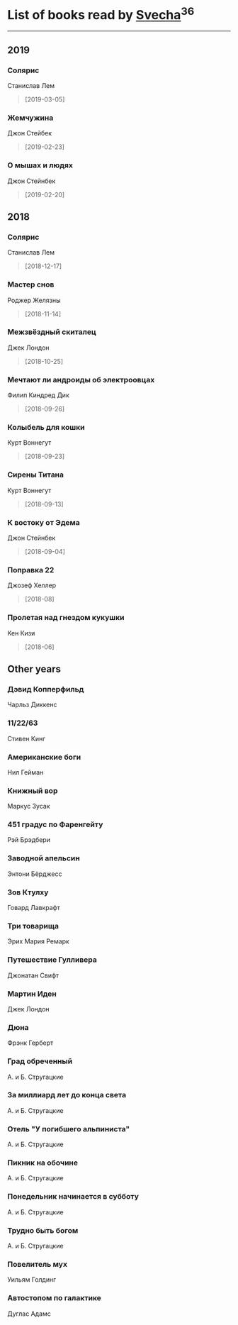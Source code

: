 # List of books read by [Svecha](http://www.knigopis.com/#/user/books?u=118041836581529110049-google)<sup>36</sup>
---

## 2019

### Солярис
Станислав Лем
> [2019-03-05] 


### Жемчужина
Джон Стейбек
> [2019-02-23] 


### О мышах и людях
Джон Стейнбек
> [2019-02-20] 



## 2018

### Солярис
Станислав Лем
> [2018-12-17] 


### Мастер снов
Роджер Желязны
> [2018-11-14] 


### Межзвёздный скиталец
Джек Лондон
> [2018-10-25] 


### Мечтают ли андроиды об электроовцах
Филип Киндред Дик
> [2018-09-26] 


### Колыбель для кошки
Курт Воннегут
> [2018-09-23] 


### Сирены Титана
Курт Воннегут
> [2018-09-13] 


### К востоку от Эдема
Джон Стейнбек
> [2018-09-04] 


### Поправка 22
Джозеф Хеллер
> [2018-08] 


### Пролетая над гнездом кукушки
Кен Кизи
> [2018-06] 



## Other years

### Дэвид Копперфильд
Чарльз Диккенс


### 11/22/63
Стивен Кинг


### Американские боги
Нил Гейман


### Книжный вор
Маркус Зусак


### 451 градус по Фаренгейту
Рэй Брэдбери


### Заводной апельсин
Энтони Бёрджесс


### Зов Ктулху
Говард Лавкрафт


### Три товарища
Эрих Мария Ремарк


### Путешествие Гулливера
Джонатан Свифт


### Мартин Иден
Джек Лондон


### Дюна
Фрэнк Герберт


### Град обреченный
А. и Б. Стругацкие


### За миллиард лет до конца света
А. и Б. Стругацкие


### Отель "У погибшего альпиниста"
А. и Б. Стругацкие


### Пикник на обочине
А. и Б. Стругацкие


### Понедельник начинается в субботу
А. и Б. Стругацкие


### Трудно быть богом
А. и Б. Стругацкие


### Повелитель мух
Уильям Голдинг


### Автостопом по галактике
Дуглас Адамс



